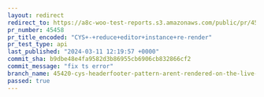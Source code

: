 ```yaml
---
layout: redirect
redirect_to: https://a8c-woo-test-reports.s3.amazonaws.com/public/pr/45458/api/index.html
pr_number: 45458
pr_title_encoded: "CYS+-+reduce+editor+instance+re-render"
pr_test_type: api
last_published: "2024-03-11 12:19:57 +0000"
commit_sha: b9dbe48e4fa9582d3b86955cb6906cb832866cf2
commit_message: "fix ts error"
branch_name: 45420-cys-headerfooter-pattern-arent-rendered-on-the-live-preview
passed: true
---
```

